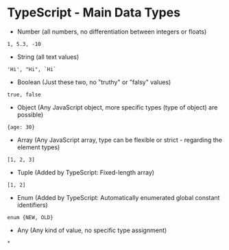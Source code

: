 # TypeScript - Main Data Types

- Number (all numbers, no differentiation between integers or floats)
```
1, 5.3, -10
```
- String (all text values)
```
'Hi', "Hi", `Hi`
```
- Boolean (Just these two, no "truthy" or "falsy" values)
```
true, false
```
- Object (Any JavaScript object, more specific types (type of object) are possible)
```
{age: 30}
```
- Array (Any JavaScript array, type can be flexible or strict - regarding the element types)
```
[1, 2, 3]
```
- Tuple (Added by TypeScript: Fixed-length array)
```
[1, 2]
```
- Enum (Added by TypeScript: Automatically enumerated global constant identifiers)
```
enum {NEW, OLD}
```
- Any (Any kind of value, no specific type assignment)
```
*
```
